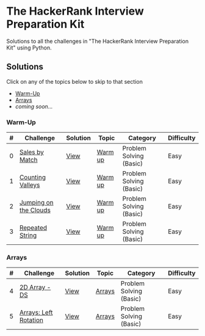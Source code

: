 # The HackerRank Interview Preparation Kit

Solutions to all the challenges in "The HackerRank Interview Preparation Kit" using Python.

## Solutions

Click on any of the topics below to skip to that section

- [Warm-Up](#warm-up)
- [Arrays](#arrays)
- *coming soon...*

### Warm-Up

| #   | Challenge | Solution | Topic | Category | Difficulty |
| --- | ---       | ---      | ---   | ---      | ---        |
| 0  | [Sales by Match](https://www.hackerrank.com/challenges/sock-merchant/problem?h_l=interview&isFullScreen=false&playlist_slugs%5B%5D%5B%5D=interview-preparation-kit&playlist_slugs%5B%5D%5B%5D=warmup)   | [View](https://github.com/naumanaarif/hackerrank-solutions-python/blob/main/warmup_challenges/sales_by_match.py) | [Warm up](https://www.hackerrank.com/interview/interview-preparation-kit/warmup/challenges) | Problem Solving (Basic) | Easy       |
| 1  | [Counting Valleys](https://www.hackerrank.com/challenges/counting-valleys/problem?h_l=interview&isFullScreen=false&playlist_slugs%5B%5D=interview-preparation-kit&playlist_slugs%5B%5D=warmup) | [View](https://github.com/naumanaarif/hackerrank-solutions-python/blob/main/warmup_challenges/counting_valleys.py) | [Warm up](https://www.hackerrank.com/interview/interview-preparation-kit/warmup/challenges) | Problem Solving (Basic) | Easy       |
| 2  | [Jumping on the Clouds](https://www.hackerrank.com/challenges/jumping-on-the-clouds/problem?h_l=interview&isFullScreen=false&playlist_slugs%5B%5D%5B%5D=interview-preparation-kit&playlist_slugs%5B%5D%5B%5D=warmup) | [View](https://github.com/naumanaarif/hackerrank-solutions-python/blob/main/warmup_challenges/jumping_on_the_clouds.py) | [Warm up](https://www.hackerrank.com/interview/interview-preparation-kit/warmup/challenges) | Problem Solving (Basic) | Easy       |
| 3  | [Repeated String](https://www.hackerrank.com/challenges/sock-merchant/problem?h_l=interview&isFullScreen=false&playlist_slugs%5B%5D%5B%5D=interview-preparation-kit&playlist_slugs%5B%5D%5B%5D=warmup) | [View](https://github.com/naumanaarif/hackerrank-solutions-python/blob/main/warmup_challenges/sales_by_match.py) | [Warm up](https://www.hackerrank.com/interview/interview-preparation-kit/warmup/challenges) | Problem Solving (Basic) | Easy       |

### Arrays

| #   | Challenge | Solution | Topic | Category | Difficulty |
| --- | ---       | ---      | ---   | ---      | ---        |
| 4  | [2D Array - DS](https://www.hackerrank.com/challenges/2d-array/problem?h_l=interview&isFullScreen=false&playlist_slugs%5B%5D%5B%5D=interview-preparation-kit&playlist_slugs%5B%5D%5B%5D=arrays) | [View](https://github.com/naumanaarif/hackerrank-solutions-python/blob/main/arrays/2d_array_ds.py) | [Arrays](https://www.hackerrank.com/interview/interview-preparation-kit/arrays/challenges) | Problem Solving (Basic) | Easy       |
| 5  | [Arrays: Left Rotation](https://www.hackerrank.com/challenges/ctci-array-left-rotation/problem?h_l=interview&isFullScreen=false&playlist_slugs%5B%5D%5B%5D=interview-preparation-kit&playlist_slugs%5B%5D%5B%5D=arrays) | [View](https://github.com/naumanaarif/hackerrank-solutions-python/blob/main/arrays/left_rotation.py) | [Arrays](https://www.hackerrank.com/interview/interview-preparation-kit/arrays/challenges) | Problem Solving (Basic) | Easy       |
